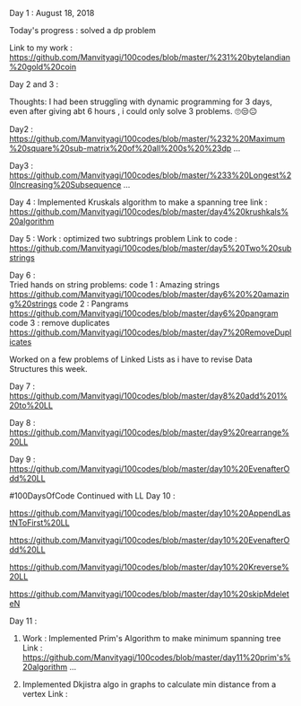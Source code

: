 Day 1 : August 18, 2018

Today's progress : solved a dp problem

Link to my work : https://github.com/Manvityagi/100codes/blob/master/%231%20bytelandian%20gold%20coin


Day 2 and 3 : 

Thoughts: I had been struggling with dynamic programming for 3 days, even after giving abt 6 hours , i could only solve 3 problems. 🙄😒😐

Day2 : https://github.com/Manvityagi/100codes/blob/master/%232%20Maximum%20square%20sub-matrix%20of%20all%200s%20%23dp …


Day3 : https://github.com/Manvityagi/100codes/blob/master/%233%20Longest%20Increasing%20Subsequence …


Day 4 : Implemented Kruskals algorithm to make a spanning tree
link : https://github.com/Manvityagi/100codes/blob/master/day4%20krushkals%20algorithm


Day 5 : Work : optimized two subtrings problem
Link to code :
https://github.com/Manvityagi/100codes/blob/master/day5%20Two%20substrings

Day 6 :  
Tried hands on string problems:
code 1 : Amazing strings https://github.com/Manvityagi/100codes/blob/master/day6%20%20amazing%20strings 
code 2 : Pangrams
https://github.com/Manvityagi/100codes/blob/master/day6%20pangram
code 3 : remove duplicates
https://github.com/Manvityagi/100codes/blob/master/day7%20RemoveDuplicates


Worked on a few problems of Linked Lists as i have to revise Data Structures this week.

Day 7 : https://github.com/Manvityagi/100codes/blob/master/day8%20add%201%20to%20LL

Day 8 : https://github.com/Manvityagi/100codes/blob/master/day9%20rearrange%20LL

Day 9 : https://github.com/Manvityagi/100codes/blob/master/day10%20EvenafterOdd%20LL

#100DaysOfCode 
Continued with LL
Day 10 :

https://github.com/Manvityagi/100codes/blob/master/day10%20AppendLastNToFirst%20LL


https://github.com/Manvityagi/100codes/blob/master/day10%20EvenafterOdd%20LL


https://github.com/Manvityagi/100codes/blob/master/day10%20Kreverse%20LL



https://github.com/Manvityagi/100codes/blob/master/day10%20skipMdeleteN



Day 11 : 


1) Work : Implemented Prim's Algorithm to make minimum spanning tree
    Link : https://github.com/Manvityagi/100codes/blob/master/day11%20prim's%20algorithm …

2) Implemented Dkjistra algo in graphs to calculate min distance from a vertex
  Link :



